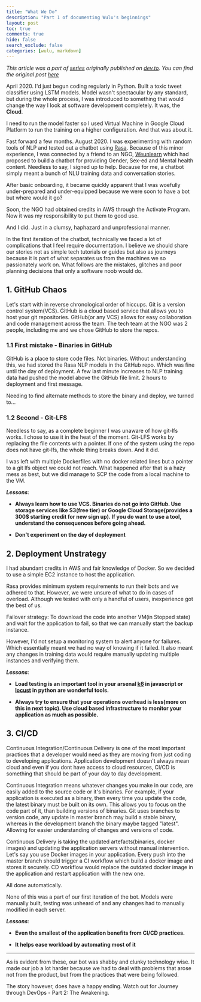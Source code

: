 ```yaml
---
title: "What We Do"
description: "Part 1 of documenting Wulu's beginnings"
layout: post
toc: true
comments: true
hide: false
search_exclude: false
categories: [wulu, markdown]
---
```


*This article was a part of [series](https://dev.to/thundersparkf/series/13029) originally published on [dev.to](https://dev.to). You can find the original post [here](https://dev.to/thundersparkf/journey-through-devops-part-1-world-without-devops-3g92)*


April 2020. I'd just begun coding regularly in Python. Built a toxic tweet classifier using LSTM models. Model wasn't spectacular by any standard, but during the whole process, I was introduced to something that would change the way I look at software development completely. It was, the **Cloud**.

I need to run the model faster so I used Virtual Machine in Google Cloud Platform to run the training on a higher configuration. And that was about it.

Fast forward a few months. August 2020. I was experimenting with random tools of NLP and tested out a chatbot using [Rasa](https://rasa.com). Because of this minor experience, I was connected by a friend to an NGO, [Weunlearn](https://weunlearn.org) which had proposed to build a chatbot for providing Gender, Sex-ed and Mental health content. Needless to say, I signed up to help. Because for me, a chatbot simply meant a bunch of NLU training data and conversation stories. 

After basic onboarding, it became quickly apparent that I was woefully under-prepared and under-equipped because we were soon to have a bot but where would it go?

Soon, the NGO had obtained credits in AWS through the Activate Program. Now it was my responsibility to put them to good use. 

And I did. Just in a clumsy, haphazard and unprofessional manner.

In the first iteration of the chatbot, technically we faced a lot of complications that I feel require documentation. I believe we should share our stories not as simple tech tutorials or guides but also as journeys because it is part of what separates us from the machines we so passionately work on. What follows are the mistakes, glitches and poor planning decisions that only a software noob would do.

## 1. GitHub Chaos
Let's start with in reverse chronological order of hiccups. Git is a version control system(VCS). GitHub is a cloud based service that allows you to host your git repositories. GitHub(or any VCS) allows for easy collaboration and code management across the team. The tech team at the NGO was 2 people, including me and we chose GitHub to store the repos.

### 1.1 First mistake - Binaries in GitHub
GitHub is a place to store code files. Not binaries. Without understanding this, we had stored the Rasa NLP models in the GitHub repo. Which was fine until the day of deployment. A few last minute increases to NLP training data had pushed the model above the GitHub file limit. 2 hours to deployment and first message.

Needing to find alternate methods to store the binary and deploy, we turned to...
### 1.2 Second - Git-LFS
Needless to say, as a complete beginner I was unaware of how git-lfs works. I chose to use it in the heat of the moment. Git-LFS works by replacing the file contents with a pointer. If one of the system using the repo does not have git-lfs, the whole thing breaks down. And it did. 

I was left with multiple Dockerfiles with no docker related lines but a pointer to a git lfs object we could not reach. What happened after that is a hazy mess as best, but we did manage to SCP the code from a local machine to the VM.

***Lessons***: 
- **Always learn how to use VCS. Binaries do not go into GitHub. Use storage services like S3(free tier) or Google Cloud Storage(provides a 300$ starting credit for new sign up). If you do want to use a tool, understand the consequences before going ahead.**

- **Don't experiment on the day of deployment**

## 2. Deployment Unstrategy

I had abundant credits in AWS and fair knowledge of Docker. So we decided to use a simple EC2 instance to host the application. 

Rasa provides minimum system requirements to run their bots and we adhered to that. However, we were unsure of what to do in cases of overload. Although we tested with only a handful of users, inexperience got the best of us. 

Failover strategy: To download the code into another VM(in Stopped state) and wait for the application to fail, so that we can manually start the backup instance.

However, I'd not setup a monitoring system to alert anyone for failures. Which essentially meant we had no way of knowing if it failed. It also meant any changes in training data would require manually updating multiple instances and verifying them.

***Lessons***: 
- **Load testing is an important tool in your arsenal [k6](https://k6.io) in javascript or [locust](https://locust.io) in python are wonderful tools.**

- **Always try to ensure that your operations overhead is less(more on this in next topic). Use cloud based infrastructure to monitor your application as much as possible.**

## 3. CI/CD
Continuous Integration/Continuous Delivery is one of the most important practices that a developer would need as they are moving from just coding to developing applications. Application development doesn't always mean cloud and even if you dont have access to cloud resources, CI/CD is something that should be part of your day to day development.

Continuous Integration means whatever changes you make in our code, are easily added to the source code or it's binaries. For example, if your application is executed as a binary, then every time you update the code, the latest binary must be built on its own. This allows you to focus on the code part of it, than building versions of binaries. Git uses branches to version code, any update in master branch may build a stable binary, whereas in the development branch the binary maybe tagged "latest". Allowing for easier understanding of changes and versions of code.

Continuous Delivery is taking the updated artefacts(binaries, docker images) and updating the application servers without manual intervention. Let's say you use Docker images in your application. Every push into the master branch should trigger a CI workflow which build a docker image and stores it securely. CD workflow would replace the outdated docker image in the application and restart application with the new one.

All done automatically.

None of this was a part of our first iteration of the bot. Models were manually built, testing was unheard of and any changes had to manually modified in each server. 

***Lessons***:
- **Even the smallest of the application benefits from CI/CD practices.**

- **It helps ease workload by automating most of it**

___

As is evident from these, our bot was shabby and clunky technology wise. It made our job a lot harder because we had to deal with problems that arose not from the product, but from the practices that were being followed.

The story however, does have a happy ending. Watch out for Journey through DevOps - Part 2: The Awakening.
